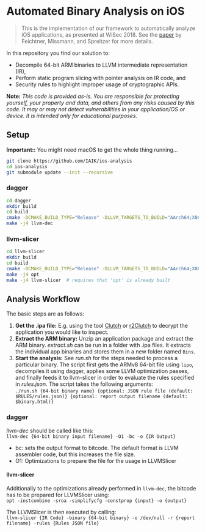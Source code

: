 # Automated Binary Analysis on iOS

> This is the implementation of our framework to automatically analyze iOS applications, as presented at WiSec 2018.
> See the [paper](https://pure.tugraz.at/ws/portalfiles/portal/17749575) by Feichtner, Missmann, and Spreitzer for more details.

In this repository you find our solution to:

- Decompile 64-bit ARM binaries to LLVM intermediate representation (IR),
- Perform static program slicing with pointer analysis on IR code, and
- Security rules to highlight improper usage of cryptographic APIs.

**Note:** *This code is provided as-is. You are responsible for protecting yourself, your property and data, and others from any risks caused by this code. It may or may not detect vulnerabilities in your application/OS or device. It is intended only for educational purposes.*

## Setup

**Important::** You might need macOS to get the whole thing running...

 ```bash
git clone https://github.com/IAIK/ios-analysis
cd ios-analysis
git submodule update --init --recursive
```

### dagger

```bash
cd dagger
mkdir build
cd build
cmake -DCMAKE_BUILD_TYPE="Release" -DLLVM_TARGETS_TO_BUILD="AArch64;X86" ..
make -j4 llvm-dec
```

### llvm-slicer

```bash
cd llvm-slicer
mkdir build
cd build
cmake -DCMAKE_BUILD_TYPE="Release" -DLLVM_TARGETS_TO_BUILD="AArch64;X86" -DLLVM_ENABLE_EH=YES -DLLVM_ENABLE_RTTI=ON ..
make -j4 opt
make -j4 llvm-slicer  # requires that 'opt' is already built
```

## Analysis Workflow

The basic steps are as follows:


1. **Get the .ipa file:** E.g. using the tool [Clutch](https://github.com/KJCracks/Clutch) or [r2Clutch](https://github.com/as0ler/r2clutch) to decrypt the application you would like to inspect.
2. **Extract the ARM binary:** Unzip an application package and extract the ARM binary.
  *extract.sh* can be run in a folder with .ipa files. It extracts the individual app binaries and stores them in a new folder named `Bins`.
3. **Start the analysis:**
  See *run.sh* for the steps needed to process a particular binary. The script first gets the ARMv8 64-bit file using `lipo`, decompiles it using dagger, applies some LLVM optimization passes, and finally feeds it to llvm-slicer in order to evaluate the rules specified in *rules.json*. The script takes the following arguments:  
   `./run.sh {64-bit binary name} {optional: JSON rule file (default: $RULES/rules.json)} {optional: report output filename (default: $binary.html)}`

### dagger

*llvm-dec* should be called like this:  
`llvm-dec {64-bit binary input filename} -O1 -bc -o {IR Output}`

* bc: sets the output format to bitcode. The default format is LLVM assembler code, but this increases the file size.
* O1: Optimizations to prepare the file for the usage in LLVMSlicer

#### llvm-slicer

Additionally to the optimizations already performed in `llvm-dec`, the bitcode has to be prepared for LLVMSlicer using:  
`opt -instcombine -sroa -simplifycfg -constprop {input} -o {output}`

The LLVMSlicer is then executed by calling:  
`llvm-slicer {IR Code} -binary {64-bit binary} -o /dev/null -r {report filename} -rules {Rules JSON file}`
